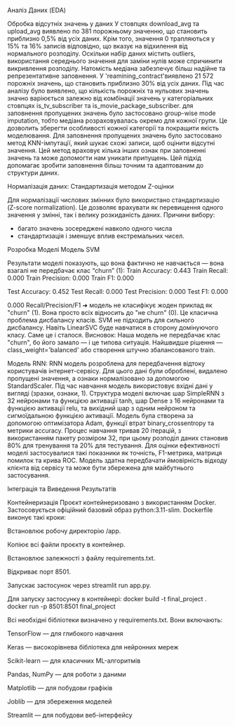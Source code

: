 Аналіз Даних (EDA)

Обробка відсутніх значень у даних
У стовпцях download_avg та upload_avg виявлено по 381 порожньому значенню, що становить приблизно 0,5% від усіх даних. Крім того, значення 0 трапляються у 15% та 16% записів відповідно, що вказує на відхилення від нормального розподілу.
Оскільки набір даних містить outliers, використання середнього значення для заміни нулів може спричинити викривлення розподілу. Натомість медіана забезпечує більш надійне та репрезентативне заповнення.
У 'reamining_contract'виявлено 21 572 порожніх значень, що становить приблизно 30% від усіх даних. Під час аналізу було виявлено, що кількість порожніх та нульових значень значно варіюється залежно від комбінації значень у категоріальних стовпцях is_tv_subscriber та is_movie_package_subscriber.
для заповнення пропущених значень було застосовано group-wise mode imputation, тобто медіана розраховувалась окремо для кожної групи. Це дозволить зберегти особливості кожної категорії та покращити якість моделювання.
Для заповнення пропущених значень було застосовано метод KNN-імпутації, який шукає схожі записи, щоб оцінити відсутні значення.
Цей метод враховує кілька інших ознак при заповненні значень та може допомогти нам уникати припущень.
Цей підхід допомагає зробити заповнення більш точним та адаптованим до структури даних.

Нормалізація даних: Стандартизація методом Z-оцінки

Для нормалізації числових змінних було використано стандартизацію (Z-score normalization). Це дозволяє врахувати як перевищення одного значення у змінні, так і велику розкиданість даних. 
 Причини вибору:
- багато значень зосереджені навколо одного числа
- стандартизація і зменшує вплив екстремальних чисел.

Розробка Моделі
Модель  SVM
 
Результати моделі показують, що вона фактично не навчається — вона взагалі не передбачає клас “churn” (1):
Train Accuracy: 0.443
Train Recall: 0.000
Train Precision: 0.000
Train F1: 0.000

Test Accuracy: 0.452
Test Recall: 0.000
Test Precision: 0.000
Test F1: 0.000

0.000 Recall/Precision/F1 ➜ модель не класифікує жоден приклад як "churn" (1). Вона просто всіх відносить до "не churn" (0).
Це класична проблема дисбалансу класів.
SVM не підходить для сильного дисбалансу.
Навіть LinearSVC буде навчатися в сторону домінуючого класу. Саме це і сталося.
Висновок:
Наша модель не передбачає клас "churn", бо його замало — і це типова ситуація.
 Найшвидше рішення — class_weight='balanced' або створення штучно збалансованого train.

Модель RNN:
RNN модель розроблена для передбачення відтоку користувачів інтернет-сервісу. Для цього дані були оброблені, видалено пропущені значення, а ознаки нормалізовано за допомогою StandardScaler. Під час навчання модель використовує вхідні дані у вигляді (зразки, ознаки, 1). Структура моделі включає шар SimpleRNN з 32 нейронами та функцією активації tanh, шар Dense з 16 нейронами та функцією активації relu, та вихідний шар з одним нейроном та сигмоїдальною функцією активації. Модель була створена за допомогою оптимізатора Adam, функції втрат binary_crossentropy та метрики accuracy. Процес навчання тривав 20 ітерацій, з використанням пакету розміром 32, при цьому розподіл даних становив 80% для тренування та 20% для тестування. Для оцінки ефективності моделі застосувалися такі показники як точність, F1-метрика, матриця помилок та крива ROC. Модель здатна передбачати ймовірність відходу клієнта від сервісу та може бути збережена для майбутнього застосування.

Інтеграція та Виведення Результатів


Контейнеризація
Проєкт контейнеризовано з використанням Docker. Застосовується офіційний базовий образ python:3.11-slim. Dockerfile виконує такі кроки:

Встановлює робочу директорію /app.

Копіює всі файли проєкту в контейнер.

Встановлює залежності з файлу requirements.txt.

Відкриває порт 8501.

Запускає застосунок через streamlit run app.py.

Для запуску застосунку в контейнері:
docker build -t final_project .
docker run -p 8501:8501 final_project

Всі необхідні бібліотеки визначено у requirements.txt. Вони включають:

TensorFlow — для глибокого навчання

Keras — високорівнева бібліотека для нейронних мереж

Scikit-learn — для класичних ML-алгоритмів

Pandas, NumPy — для роботи з даними

Matplotlib — для побудови графіків

Joblib — для збереження моделей

Streamlit — для побудови веб-інтерфейсу
